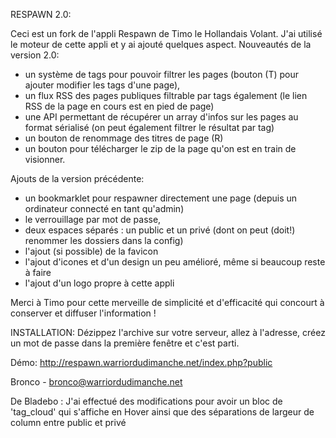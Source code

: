RESPAWN 2.0:

Ceci est un fork de l'appli Respawn de Timo le Hollandais Volant.
J'ai utilisé le moteur de cette appli et y ai ajouté quelques aspect.
Nouveautés de la version 2.0:
- un système de tags pour pouvoir filtrer les pages (bouton (T) pour ajouter modifier les tags d'une page),
- un flux RSS des pages publiques filtrable par tags également (le lien RSS de la page en cours est en pied de page)
- une API permettant de récupérer un array d'infos sur les pages au format sérialisé (on peut également filtrer le résultat par tag)
- un bouton de renommage des titres de page (R) 
- un bouton pour télécharger le zip de la page qu'on est en train de visionner.

Ajouts de la version précédente:
- un bookmarklet pour respawner directement une page (depuis un ordinateur connecté en tant qu'admin)
- le verrouillage par mot de passe,
- deux espaces séparés : un public et un privé (dont on peut (doit!) renommer les dossiers dans la config)
- l'ajout (si possible) de la favicon
- l'ajout d'icones et d'un design un peu amélioré, même si beaucoup reste à faire 
- l'ajout d'un logo propre à cette appli

Merci à Timo pour cette merveille de simplicité et d'efficacité qui concourt à conserver et diffuser l'information !


INSTALLATION:
Dézippez l'archive sur votre serveur, allez à l'adresse, créez un mot de passe dans la première fenêtre et c'est parti.

Démo: http://respawn.warriordudimanche.net/index.php?public

Bronco - bronco@warriordudimanche.net 

De Bladebo : 
J'ai effectué des modifications pour avoir un bloc de 'tag_cloud' qui s'affiche en Hover ainsi que des séparations de largeur de column entre public et privé
